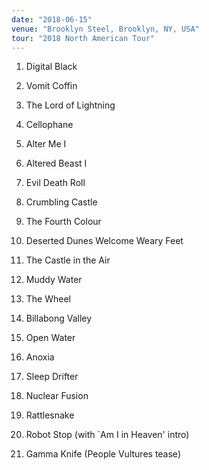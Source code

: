 ```yaml
---
date: "2018-06-15"
venue: "Brooklyn Steel, Brooklyn, NY, USA"
tour: "2018 North American Tour"
---
```



 1. Digital Black

 2. Vomit Coffin

 3. The Lord of Lightning

 4. Cellophane

 5. Alter Me I

 6. Altered Beast I

 7. Evil Death Roll

 8. Crumbling Castle

 9. The Fourth Colour

10. Deserted Dunes Welcome Weary Feet

11. The Castle in the Air

12. Muddy Water

13. The Wheel

14. Billabong Valley

15. Open Water

16. Anoxia

17. Sleep Drifter

18. Nuclear Fusion

19. Rattlesnake

20. Robot Stop
    (with `Am I in Heaven' intro)

21. Gamma Knife
    (People Vultures tease)


